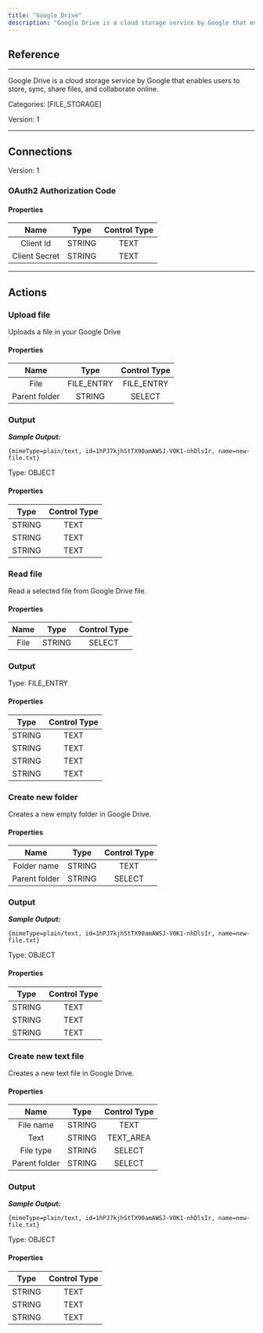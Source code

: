 ```yaml
---
title: "Google Drive"
description: "Google Drive is a cloud storage service by Google that enables users to store, sync, share files, and collaborate online."
---
```

## Reference
<hr />

Google Drive is a cloud storage service by Google that enables users to store, sync, share files, and collaborate online.

Categories: [FILE_STORAGE]

Version: 1

<hr />



## Connections

Version: 1


### OAuth2 Authorization Code

#### Properties

|      Name      |     Type     |     Control Type     |
|:--------------:|:------------:|:--------------------:|
| Client Id | STRING | TEXT  |
| Client Secret | STRING | TEXT  |





<hr />





## Actions


### Upload file
Uploads a file in your Google Drive

#### Properties

|      Name      |     Type     |     Control Type     |
|:--------------:|:------------:|:--------------------:|
| File | FILE_ENTRY | FILE_ENTRY  |
| Parent folder | STRING | SELECT  |


### Output


___Sample Output:___

```{mimeType=plain/text, id=1hPJ7kjhStTX90amAWSJ-V0K1-nhDlsIr, name=new-file.txt}```



Type: OBJECT

#### Properties

|     Type     |     Control Type     |
|:------------:|:--------------------:|
| STRING | TEXT  |
| STRING | TEXT  |
| STRING | TEXT  |





### Read file
Read a selected file from Google Drive file.

#### Properties

|      Name      |     Type     |     Control Type     |
|:--------------:|:------------:|:--------------------:|
| File | STRING | SELECT  |


### Output



Type: FILE_ENTRY

#### Properties

|     Type     |     Control Type     |
|:------------:|:--------------------:|
| STRING | TEXT  |
| STRING | TEXT  |
| STRING | TEXT  |
| STRING | TEXT  |





### Create new folder
Creates a new empty folder in Google Drive.

#### Properties

|      Name      |     Type     |     Control Type     |
|:--------------:|:------------:|:--------------------:|
| Folder name | STRING | TEXT  |
| Parent folder | STRING | SELECT  |


### Output


___Sample Output:___

```{mimeType=plain/text, id=1hPJ7kjhStTX90amAWSJ-V0K1-nhDlsIr, name=new-file.txt}```



Type: OBJECT

#### Properties

|     Type     |     Control Type     |
|:------------:|:--------------------:|
| STRING | TEXT  |
| STRING | TEXT  |
| STRING | TEXT  |





### Create new text file
Creates a new text file in Google Drive.

#### Properties

|      Name      |     Type     |     Control Type     |
|:--------------:|:------------:|:--------------------:|
| File name | STRING | TEXT  |
| Text | STRING | TEXT_AREA  |
| File type | STRING | SELECT  |
| Parent folder | STRING | SELECT  |


### Output


___Sample Output:___

```{mimeType=plain/text, id=1hPJ7kjhStTX90amAWSJ-V0K1-nhDlsIr, name=new-file.txt}```



Type: OBJECT

#### Properties

|     Type     |     Control Type     |
|:------------:|:--------------------:|
| STRING | TEXT  |
| STRING | TEXT  |
| STRING | TEXT  |





